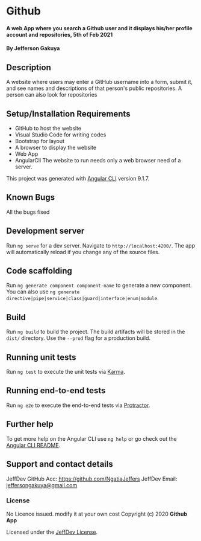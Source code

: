 # Github

#### A web App where you search a Github user and it displays his/her profile account and repositories, 5th of Feb 2021

#### By **Jefferson Gakuya**

## Description

A website where users may enter a GitHub username into a form, submit it, and see names and descriptions of that person's public repositories. A person can also look for repositories

## Setup/Installation Requirements

- GitHub to host the website
- Visual Studio Code for writing codes
- Bootstrap for layout
- A browser to display the website
- Web App
- AngularCli
  The website to run needs only a web browser need of a server.

This project was generated with [Angular CLI](https://github.com/angular/angular-cli) version 9.1.7.

## Known Bugs

All the bugs fixed

## Development server

Run `ng serve` for a dev server. Navigate to `http://localhost:4200/`. The app will automatically reload if you change any of the source files.

## Code scaffolding

Run `ng generate component component-name` to generate a new component. You can also use `ng generate directive|pipe|service|class|guard|interface|enum|module`.

## Build

Run `ng build` to build the project. The build artifacts will be stored in the `dist/` directory. Use the `--prod` flag for a production build.

## Running unit tests

Run `ng test` to execute the unit tests via [Karma](https://karma-runner.github.io).

## Running end-to-end tests

Run `ng e2e` to execute the end-to-end tests via [Protractor](http://www.protractortest.org/).

## Further help

To get more help on the Angular CLI use `ng help` or go check out the [Angular CLI README](https://github.com/angular/angular-cli/blob/master/README.md).

## Support and contact details

JeffDev GitHub Acc: https://github.com/NgatiaJeffers
JeffDev Email: jeffersongakuya@gmail.com

### License

No Licence issued. modify it at your own cost
Copyright (c) 2020 **Github App**

Licensed under the [JeffDev License](LICENSE).
